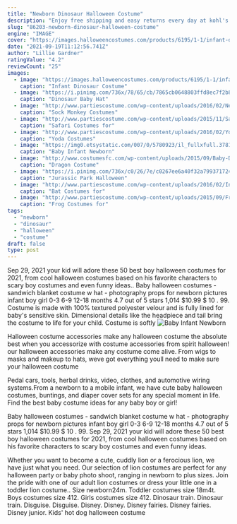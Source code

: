 ```yaml
---
title: "Newborn Dinosaur Halloween Costume"
description: "Enjoy free shipping and easy returns every day at kohl's. Find great deals on baby boy outfits & clothing sets at kohl's"
slug: "86203-newborn-dinosaur-halloween-costume"
engine: "IMAGE"
cover: "https://images.halloweencostumes.com/products/6195/1-1/infant-dinosaur-costume.jpg"
date: "2021-09-19T11:12:56.741Z"
author: "Lillie Gardner"
ratingValue: "4.2"
reviewCount: "25"
images:
  - image: "https://images.halloweencostumes.com/products/6195/1-1/infant-dinosaur-costume.jpg"
    caption: "Infant Dinosaur Costume"
  - image: "https://i.pinimg.com/736x/78/65/cb/7865cb0648803ffd8ec7f2b8b95b8a38--crochet-baby-costumes-baby-hat-crochet.jpg"
    caption: "Dinosaur Baby Hat"
  - image: "http://www.partiescostume.com/wp-content/uploads/2016/02/Newborn-Sock-Monkey-Costume.jpg"
    caption: "Sock Monkey Costumes"
  - image: "http://www.partiescostume.com/wp-content/uploads/2015/11/Safari-Costume-for-Baby-Boy.jpg"
    caption: "Safari Costumes for"
  - image: "http://www.partiescostume.com/wp-content/uploads/2016/02/Yoda-Costumes.jpg"
    caption: "Yoda Costumes"
  - image: "https://img0.etsystatic.com/007/0/5780923/il_fullxfull.378163040_t5p0.jpg"
    caption: "Baby Infant Newborn"
  - image: "http://www.costumesfc.com/wp-content/uploads/2015/09/Baby-Dragon-Costume.jpg"
    caption: "Dragon Costume"
  - image: "https://i.pinimg.com/736x/c0/26/7e/c0267ee6a40f32a7993717247ef0f56f--jurassic-park-halloween-costumes.jpg"
    caption: "Jurassic Park Halloween"
  - image: "http://www.partiescostume.com/wp-content/uploads/2016/02/Infant-Bat-Costume.jpg"
    caption: "Bat Costumes for"
  - image: "http://www.partiescostume.com/wp-content/uploads/2015/09/Frog-Costume-Pattern.jpg"
    caption: "Frog Costumes for"
tags:
  - "newborn"
  - "dinosaur"
  - "halloween"
  - "costume"
draft: false
type: post
---
```


Sep 29, 2021 your kid will adore these 50 best boy halloween costumes for 2021, from cool halloween costumes based on his favorite characters to scary boy costumes and even funny ideas.. Baby halloween costumes - sandwich blanket costume w hat - photography props for newborn pictures infant boy girl 0-3 6-9 12-18 months 4.7 out of 5 stars 1,014 $10.99 $ 10 . 99. Costume is made with 100% textured polyester velour and is fully lined for baby's sensitive skin. Dimensional details like the headpiece and tail bring the costume to life for your child. Costume is softly
![Baby Infant Newborn](https://img0.etsystatic.com/007/0/5780923/il_fullxfull.378163040_t5p0.jpg "Baby Infant Newborn")

Halloween costume accessories make any halloween costume the absolute best when you accessorize with costume accessories from spirit halloween! our halloween accessories make any costume come alive. From wigs to masks and makeup to hats, weve got everything youll need to make sure your halloween costume
<!--inArticleAds-->

<!--galleryOne-->

Pedal cars, tools, herbal drinks, video, clothes, and automotive wiring systems.From a newborn to a mobile infant, we have cute baby halloween costumes, buntings, and diaper cover sets for any special moment in life. Find the best baby costume ideas for any baby boy or girl!
<!--inArticleAds-->

<!--galleryTwo-->

Baby halloween costumes - sandwich blanket costume w hat - photography props for newborn pictures infant boy girl 0-3 6-9 12-18 months 4.7 out of 5 stars 1,014 $10.99 $ 10 . 99. Sep 29, 2021 your kid will adore these 50 best boy halloween costumes for 2021, from cool halloween costumes based on his favorite characters to scary boy costumes and even funny ideas.
<!--galleryThree-->

Whether you want to become a cute, cuddly lion or a ferocious lion, we have just what you need. Our selection of lion costumes are perfect for any halloween party or baby photo shoot, ranging in newborn to plus sizes. Join the pride with one of our adult lion costumes or dress your little one in a toddler lion costume.. Size newborn24m. Toddler costumes size 18m4t. Boys costumes size 412. Girls costumes size 412.  Dinosaur train. Dinosaur train. Disguise. Disguise. Disney. Disney. Disney fairies. Disney fairies. Disney junior. Kids' hot dog halloween costume
